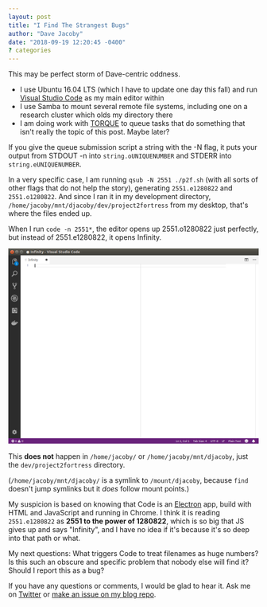 ```yaml
---
layout: post
title: "I Find The Strangest Bugs"
author: "Dave Jacoby"
date: "2018-09-19 12:20:45 -0400"
? categories
---
```


This may be perfect storm of Dave-centric oddness.

- I use Ubuntu 16.04 LTS (which I have to update one day this fall) and run [Visual Studio Code](https://code.visualstudio.com/) as my main editor within
- I use Samba to mount several remote file systems, including one on a research cluster which olds my directory there
- I am doing work with [TORQUE](https://en.wikipedia.org/wiki/TORQUE) to queue tasks that do something that isn't really the topic of this post. Maybe later?

If you give the queue submission script a string with the -N flag, it puts your output from STDOUT -n into `string.oUNIQUENUMBER` and STDERR into `string.eUNIQUENUMBER`.

In a very specific case, I am running `qsub -N 2551 ./p2f.sh` (with all sorts of other flags that do not help the story), generating `2551.e1280822` and `2551.o1280822`. And since I ran it in my development directory, `/home/jacoby/mnt/djacoby/dev/project2fortress` from my desktop, that's where the files ended up.

When I run `code -n 2551*`, the editor opens up 2551.o1280822 just perfectly, but instead of 2551.e1280822, it opens Infinity.

![Infinity](/images/Infinity.png)

This **does not** happen in `/home/jacoby/` or `/home/jacoby/mnt/djacoby`, just the `dev/project2fortress` directory.

(`/home/jacoby/mnt/djacoby/` is a symlink to `/mount/djacoby`, because `find` doesn't jump symlinks but it _does_ follow mount points.)

My suspicion is based on knowing that Code is an [Electron](https://electronjs.org/) app, build with HTML and JavaScript and running in Chrome. I think it is reading `2551.e1280822` as **2551 to the power of 1280822**, which is so big that JS gives up and says "Infinity", and I have no idea if it's because it's so deep into that path or what.

My next questions: What triggers Code to treat filenames as huge numbers? Is this such an obscure and specific problem that nobody else will find it? Should I report this as a bug?

If you have any questions or comments, I would be glad to hear it. Ask me on [Twitter](https://twitter.com/jacobydave) or [make an issue on my blog repo](https://github.com/jacoby/jacoby.github.io).
